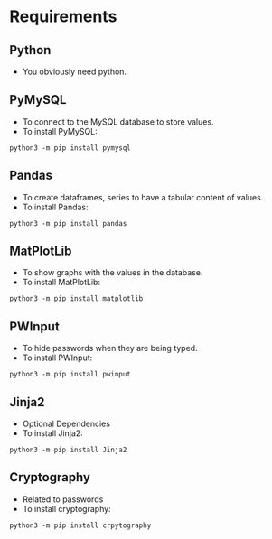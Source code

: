 # Requirements
## Python
* You obviously need python.
## PyMySQL
* To connect to the MySQL database to store values.
* To install PyMySQL: 
```
python3 -m pip install pymysql
```
## Pandas
* To create dataframes, series to have a tabular content of values.
* To install Pandas:
```
python3 -m pip install pandas
```
## MatPlotLib
* To show graphs with the values in the database.
* To install MatPlotLib:
```
python3 -m pip install matplotlib
```
## PWInput
* To hide passwords when they are being typed.
* To install PWInput:
```
python3 -m pip install pwinput
```
## Jinja2
* Optional Dependencies
* To install Jinja2: 
```
python3 -m pip install Jinja2
```

## Cryptography
* Related to passwords
* To install cryptography: 
```
python3 -m pip install crpytography
```

